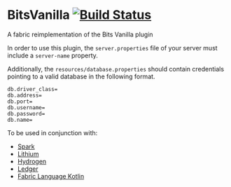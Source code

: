 # BitsVanilla [![Build Status](https://jenkins.bits.team/buildStatus/icon?job=Bits%2FBitsVanilla%2Fmaster)](https://jenkins.bits.team/job/Bits/job/BitsVanilla/job/master/)

A fabric reimplementation of the Bits Vanilla plugin

In order to use this plugin, the `server.properties` file of your server must include a `server-name` property.

Additionally, the `resources/database.properties` should contain credentials pointing to a valid database in the following format.
```
db.driver_class=
db.address=
db.port=
db.username=
db.password=
db.name=
```

To be used in conjunction with:

- [Spark](https://spark.lucko.me/download)
- [Lithium](https://modrinth.com/mod/lithium)
- [Hydrogen](https://modrinth.com/mod/hydrogen)
- [Ledger](https://modrinth.com/mod/ledger)
- [Fabric Language Kotlin](https://modrinth.com/mod/fabric-language-kotlin)